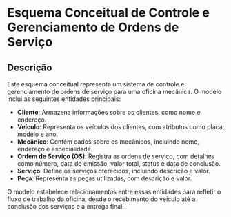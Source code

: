 # Esquema Conceitual de Controle e Gerenciamento de Ordens de Serviço

## Descrição

Este esquema conceitual representa um sistema de controle e gerenciamento de ordens de serviço para uma oficina mecânica. O modelo inclui as seguintes entidades principais:

- **Cliente**: Armazena informações sobre os clientes, como nome e endereço.
- **Veículo**: Representa os veículos dos clientes, com atributos como placa, modelo e ano.
- **Mecânico**: Contém dados sobre os mecânicos, incluindo nome, endereço e especialidade.
- **Ordem de Serviço (OS)**: Registra as ordens de serviço, com detalhes como número, data de emissão, valor total, status e data de conclusão.
- **Serviço**: Define os serviços oferecidos, incluindo descrição e valor.
- **Peça**: Representa as peças utilizadas, com descrição e valor.

O modelo estabelece relacionamentos entre essas entidades para refletir o fluxo de trabalho da oficina, desde o recebimento do veículo até a conclusão dos serviços e a entrega final.
